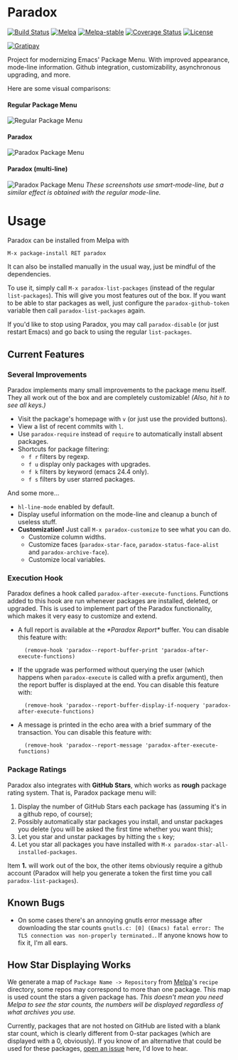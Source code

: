 Paradox
=======

[![Build Status](https://secure.travis-ci.org/Malabarba/paradox.svg?branch=master)](http://travis-ci.org/Malabarba/paradox)
[![Melpa](http://melpa.org/packages/paradox-badge.svg)](http://melpa.org/#/paradox)
[![Melpa-stable](http://stable.melpa.org/packages/paradox-badge.svg)](http://melpa.org/#/paradox)
[![Coverage Status](https://coveralls.io/repos/Malabarba/paradox/badge.svg)](https://coveralls.io/r/Malabarba/paradox)
[![License](http://img.shields.io/:license-gpl3-blue.svg)](http://www.gnu.org/licenses/gpl-3.0.html)

[![Gratipay](https://cdn.rawgit.com/gratipay/gratipay-badge/2.3.0/dist/gratipay.svg)](https://gratipay.com/Malabarba)

Project for modernizing Emacs' Package Menu. With improved appearance,
mode-line information. Github integration, customizability,
asynchronous upgrading, and more.

Here are some visual comparisons:

#### Regular Package Menu ####
![Regular Package Menu](before.png)

#### Paradox ####
![Paradox Package Menu](after.png)

#### Paradox (multi-line) ####
![Paradox Package Menu](multi-line.png)
*These screenshots use smart-mode-line, but a similar effect is obtained with the regular mode-line.*

Usage
===

Paradox can be installed from Melpa with

    M-x package-install RET paradox

It can also be installed manually in the usual way, just be mindful of
the dependencies.

To use it, simply call `M-x paradox-list-packages` (instead of the
regular `list-packages`).
This will give you most features out of the box. If you want to be
able to star packages as well, just configure the
`paradox-github-token` variable then call `paradox-list-packages`
again.

If you'd like to stop using Paradox, you may call `paradox-disable`
(or just restart Emacs) and go back to using the regular
`list-packages`.

## Current Features ##

### Several Improvements ###

Paradox implements many small improvements to the package menu
itself. They all work out of the box and are completely customizable!
*(Also, hit `h` to see all keys.)*

* Visit the package's homepage with `v` (or just use the provided buttons).
* View a list of recent commits with `l`.
* Use `paradox-require` instead of `require` to automatically install
  absent packages.
* Shortcuts for package filtering:
    * `f r` filters by regexp.
    * `f u` display only packages with upgrades.
    * `f k` filters by keyword (emacs 24.4 only).
    * `f s` filters by user starred packages.

And some more...
* `hl-line-mode` enabled by default.
* Display useful information on the mode-line and cleanup a bunch of
  useless stuff.
* **Customization!** Just call `M-x paradox-customize` to see what you can
  do.
    * Customize column widths.
    * Customize faces (`paradox-star-face`,
      `paradox-status-face-alist` and `paradox-archive-face`).
    * Customize local variables.


### Execution Hook ###

Paradox defines a hook called `paradox-after-execute-functions`. Functions
added to this hook are run whenever packages are installed, deleted,
or upgraded. This is used to implement part of the Paradox
functionality, which makes it very easy to customize and extend.

- A full report is available at the *\*Paradox Report\** buffer. You
  can disable this feature with:

        (remove-hook 'paradox--report-buffer-print 'paradox-after-execute-functions)

- If the upgrade was performed without querying the user (which
  happens when `paradox-execute` is called with a prefix argument),
  then the report buffer is displayed at the end.
  You can disable this feature with:

        (remove-hook 'paradox--report-buffer-display-if-noquery 'paradox-after-execute-functions)

- A message is printed in the echo area with a brief summary of the
  transaction. You can disable this feature with:

        (remove-hook 'paradox--report-message 'paradox-after-execute-functions)

### Package Ratings ###

Paradox also integrates with
**GitHub Stars**, which works as **rough** package rating system.
That is, Paradox package menu will:

1. Display the number of GitHub Stars each package has (assuming it's
   in a github repo, of course);
2. Possibly automatically star packages you install, and unstar
   packages you delete (you will be asked the first time whether you
   want this);
3. Let you star and unstar packages by hitting the `s` key;
4. Let you star all packages you have installed with `M-x paradox-star-all-installed-packages`.

Item **1.** will work out of the box, the other items obviously
require a github account (Paradox will help you generate a token the
first time you call `paradox-list-packages`).

## Known Bugs ##

* On some cases there's an annoying gnutls error message after downloading the star counts `gnutls.c: [0] (Emacs) fatal error: The TLS connection was non-properly terminated.`.
  If anyone knows how to fix it, I'm all ears.

## How Star Displaying Works ##

We generate a map of `Package Name -> Repository` from
[Melpa](https://github.com/milkypostman/melpa.git)'s `recipe`
directory, some repos may correspond to more than one package.
This map is used count the stars a given package has.
_This doesn't mean you need Melpa to see the star counts, the numbers
will be displayed regardless of what archives you use._

Currently, packages that are not hosted on GitHub are listed with a
blank star count, which is clearly different from 0-star packages
(which are displayed with a 0, obviously).
If you know of an alternative that could be used for these packages,
[open an issue](https://github.com/Malabarba/paradox/issues/new)
here, I'd love to hear.
